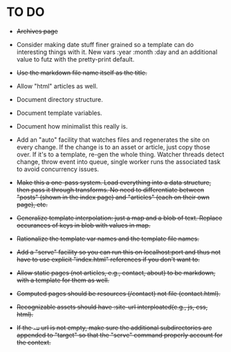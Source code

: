 # TO DO

  * <strike>~~Archives page~~</strike>

  * Consider making date stuff finer grained so a template can do
    interesting things with it. New vars :year :month :day and an
    additional value to futz with the pretty-print default.

  * <strike>~~Use the markdown file name itself as the
    title.~~</strike>

  * Allow "html" articles as well.

  * Document directory structure.

  * Document template variables.

  * Document how minimalist this really is.

  * Add an "auto" facility that watches files and regenerates the site
    on every change. If the change is to an asset or article, just
    copy those over. If it's to a template, re-gen the whole
    thing. Watcher threads detect change, throw event into queue,
    single worker runs the associated task to avoid concurrency
    issues.

  * <strike>~~Make this a one-pass system. Load everything into a data
    structure, then pass it through transforms. No need to
    differentiate between "posts" (shown in the index page) and
    "articles" (each on their own page), etc.~~</strike>

  * <strike>~~Generalize template interpolation: just a map and a blob
    of text. Replace occurances of keys in blob with values in
    map.~~</strike>

  * <strike>~~Rationalize the template var names and the template file
    names.~~</strike>

  * <strike>~~Add a "serve" facility so you can run this on
    localhost:port and thus not have to use explicit "index.html"
    references if you don't want to.~~</strike>

  * <strike>~~Allow static pages (not articles, e.g., contact, about)
    to be markdown, with a template for them as well.~~</strike>

  * <strike>~~Computed pages should be resources (/contact) not file
    (contact.html).~~</strike>

  * <strike>~~Recognizable assets should have :site-url
    interploated(e.g., js, css, html).~~</strike>

  * <strike>~~If the `-u` url is not empty, make sure the additional
    subdirectories are appended to "target" so that the "serve"
    command properly account for the context.~~</strike>
